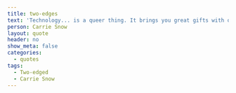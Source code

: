 ```yaml
---
title: two-edges
text: 'Technology... is a queer thing. It brings you great gifts with one hand, and it stabs you in the back with the other.'
person: Carrie Snow
layout: quote
header: no
show_meta: false
categories:
  - quotes
tags:
  - Two-edged
  - Carrie Snow
---
```

